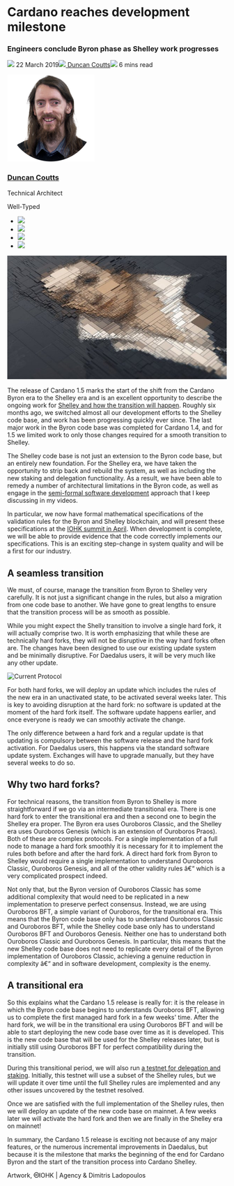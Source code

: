 # Cardano reaches development milestone
### **Engineers conclude Byron phase as Shelley work progresses**
![](img/2019-03-22-cardano-reaches-development-milestone.002.png) 22 March 2019![](img/2019-03-22-cardano-reaches-development-milestone.002.png)[ Duncan Coutts](/en/blog/authors/duncan-coutts/page-1/)![](img/2019-03-22-cardano-reaches-development-milestone.003.png) 6 mins read

![Duncan Coutts](img/2019-03-22-cardano-reaches-development-milestone.004.png)[](/en/blog/authors/duncan-coutts/page-1/)
### [**Duncan Coutts**](/en/blog/authors/duncan-coutts/page-1/)
Technical Architect

Well-Typed

- ![](img/2019-03-22-cardano-reaches-development-milestone.005.png)[](mailto:duncan.coutts@iohk.io "Email")
- ![](img/2019-03-22-cardano-reaches-development-milestone.006.png)[](https://www.youtube.com/watch?v=TZGVgNsJSnA "YouTube")
- ![](img/2019-03-22-cardano-reaches-development-milestone.007.png)[](http://www.linkedin.com/in/duncancoutts "LinkedIn")
- ![](img/2019-03-22-cardano-reaches-development-milestone.008.png)[](https://github.com/dcoutts "GitHub")

![Cardano reaches development milestone](img/2019-03-22-cardano-reaches-development-milestone.009.jpeg)

The release of Cardano 1.5 marks the start of the shift from the Cardano Byron era to the Shelley era and is an excellent opportunity to describe the ongoing work for [Shelley and how the transition will happen](https://www.youtube.com/watch?v=g82tvyj4Tik&feature=youtu.be "Cardano 1.5 Road to Shelley Episode 20 - The Cardano Effect, youtube.com"). Roughly six months ago, we switched almost all our development efforts to the Shelley code base, and work has been progressing quickly ever since. The last major work in the Byron code base was completed for Cardano 1.4, and for 1.5 we limited work to only those changes required for a smooth transition to Shelley.

The Shelley code base is not just an extension to the Byron code base, but an entirely new foundation. For the Shelley era, we have taken the opportunity to strip back and rebuild the system, as well as including the new staking and delegation functionality. As a result, we have been able to remedy a number of architectural limitations in the Byron code, as well as engage in the [semi-formal software development](https://www.youtube.com/watch?v=wW1CI9zt1tg "IOHK PlutusFest 2019, Director of Engineering - Duncan Coutts Interview") approach that I keep discussing in my videos.

In particular, we now have formal mathematical specifications of the validation rules for the Byron and Shelley blockchain, and will present these specifications at the [IOHK summit in April](https://iohksummit.io/ "IOHK Summit 2018"). When development is complete, we will be able to provide evidence that the code correctly implements our specifications. This is an exciting step-change in system quality and will be a first for our industry.
## **A seamless transition**
We must, of course, manage the transition from Byron to Shelley very carefully. It is not just a significant change in the rules, but also a migration from one code base to another. We have gone to great lengths to ensure that the transition process will be as smooth as possible.

While you might expect the Shelly transition to involve a single hard fork, it will actually comprise two. It is worth emphasizing that while these are technically hard forks, they will not be disruptive in the way hard forks often are. The changes have been designed to use our existing update system and be minimally disruptive. For Daedalus users, it will be very much like any other update.

![Current Protocol](img/2019-03-22-cardano-reaches-development-milestone.010.png)

For both hard forks, we will deploy an update which includes the rules of the new era in an unactivated state, to be activated several weeks later. This is key to avoiding disruption at the hard fork: no software is updated at the moment of the hard fork itself. The software update happens earlier, and once everyone is ready we can smoothly activate the change.

The only difference between a hard fork and a regular update is that updating is compulsory between the software release and the hard fork activation. For Daedalus users, this happens via the standard software update system. Exchanges will have to upgrade manually, but they have several weeks to do so.
## **Why two hard forks?**
For technical reasons, the transition from Byron to Shelley is more straightforward if we go via an intermediate transitional era. There is one hard fork to enter the transitional era and then a second one to begin the Shelley era proper. The Byron era uses Ouroboros Classic, and the Shelley era uses Ouroboros Genesis (which is an extension of Ouroboros Praos). Both of these are complex protocols. For a single implementation of a full node to manage a hard fork smoothly it is necessary for it to implement the rules both before and after the hard fork. A direct hard fork from Byron to Shelley would require a single implementation to understand Ouroboros Classic, Ouroboros Genesis, and all of the other validity rules â€“ which is a very complicated prospect indeed.

Not only that, but the Byron version of Ouroboros Classic has some additional complexity that would need to be replicated in a new implementation to preserve perfect consensus. Instead, we are using Ouroboros BFT, a simple variant of Ouroboros, for the transitional era. This means that the Byron code base only has to understand Ouroboros Classic and Ouroboros BFT, while the Shelley code base only has to understand Ouroboros BFT and Ouroboros Genesis. Neither one has to understand both Ouroboros Classic and Ouroboros Genesis. In particular, this means that the new Shelley code base does not need to replicate every detail of the Byron implementation of Ouroboros Classic, achieving a genuine reduction in complexity â€“ and in software development, complexity is the enemy.
## **A transitional era**
So this explains what the Cardano 1.5 release is really for: it is the release in which the Byron code base begins to understands Ouroboros BFT, allowing us to complete the first managed hard fork in a few weeks' time. After the hard fork, we will be in the transitional era using Ouroboros BFT and will be able to start deploying the new code base over time as it is developed. This is the new code base that will be used for the Shelley releases later, but is initially still using Ouroboros BFT for perfect compatibility during the transition.

During this transitional period, we will also run [a testnet for delegation and staking](https://testnet.iohkdev.io/ "Cardano Testnets"). Initially, this testnet will use a subset of the Shelley rules, but we will update it over time until the full Shelley rules are implemented and any other issues uncovered by the testnet resolved.

Once we are satisfied with the full implementation of the Shelley rules, then we will deploy an update of the new code base on mainnet. A few weeks later we will activate the hard fork and then we are finally in the Shelley era on mainnet!

In summary, the Cardano 1.5 release is exciting not because of any major features, or the numerous incremental improvements in Daedalus, but because it is the milestone that marks the beginning of the end for Cardano Byron and the start of the transition process into Cardano Shelley.

Artwork, ![Creative Commons](img/2019-03-22-cardano-reaches-development-milestone.011.png)[](https://creativecommons.org/licenses/by/4.0/ "Creative Commons")IOHK | Agency & Dimitris Ladopoulos 
